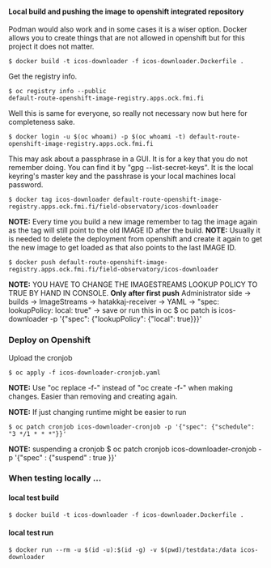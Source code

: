#### Local build and pushing the image to openshift integrated repository

Podman would also work and in some cases it is a wiser option. 
Docker allows you to create things that are not allowed in openshift but for this project it does not matter.

    $ docker build -t icos-downloader -f icos-downloader.Dockerfile . 

Get the registry info.

    $ oc registry info --public
    default-route-openshift-image-registry.apps.ock.fmi.fi

Well this is same for everyone, so really not necessary now but here for completeness sake.


    $ docker login -u $(oc whoami) -p $(oc whoami -t) default-route-openshift-image-registry.apps.ock.fmi.fi

This may ask about a passphrase in a GUI. It is for a key that you do not remember doing. 
You can find it by "gpg --list-secret-keys". 
It is the local keyring's master key and the passhrase is your local machines local password.

    $ docker tag icos-downloader default-route-openshift-image-registry.apps.ock.fmi.fi/field-observatory/icos-downloader

**NOTE:** Every time you build a new image remember to tag the image again as the tag will still point to the old IMAGE ID after the build.
**NOTE:** Usually it is needed to delete the deployment from openshift and create it again to get the new image to get loaded as that also points to the last IMAGE ID.

    $ docker push default-route-openshift-image-registry.apps.ock.fmi.fi/field-observatory/icos-downloader

**NOTE:** YOU HAVE TO CHANGE THE IMAGESTREAMS LOOKUP POLICY TO TRUE BY HAND IN CONSOLE. **Only after first push**
Administrator side -> builds -> ImageStreams -> hatakkaj-receiver -> YAML -> "spec: lookupPolicy: local: true" -> save
or run this in oc
    $ oc patch is icos-downloader -p '{"spec": {"lookupPolicy": {"local": true}}}'

### Deploy on Openshift

Upload the cronjob

    $ oc apply -f icos-downloader-cronjob.yaml

**NOTE:** Use "oc replace -f-" instead of "oc create -f-" when making changes. Easier than removing and creating again.

**NOTE:** If just changing runtime might be easier to run 

    $ oc patch cronjob icos-downloader-cronjob -p '{"spec": {"schedule": "3 */1 * * *"}}'

**NOTE:** suspending a cronjob
    $ oc patch cronjob icos-downloader-cronjob -p '{"spec" : {"suspend" : true }}'

### When testing locally ...

#### local test build

    $ docker build -t icos-downloader -f icos-downloader.Dockerfile .

#### local test run

    $ docker run --rm -u $(id -u):$(id -g) -v $(pwd)/testdata:/data icos-downloader
